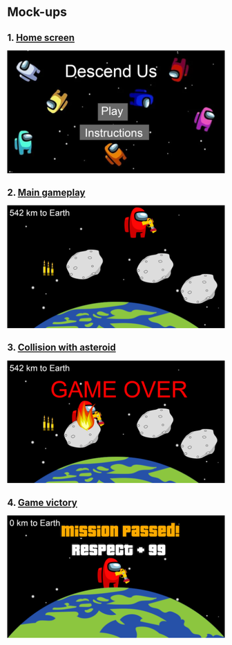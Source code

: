 # Mock-ups

## 1. [Home screen](./homescreen.png)
![](././homescreen.png)

## 2. [Main gameplay](./gameplay.png)
![](./gameplay.png)

## 3. [Collision with asteroid](./collision.png)
![](./collision.png)

## 4. [Game victory](./victory.png)
![](./victory.png)